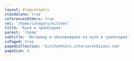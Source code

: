 ```yaml
---
layout: blogcategory
standalone: true
referencesOthers: true
rel: '/home/category/kitchen'
title: 'Куня и трапезария'
parent: '/home'
subtitle: 'Интериор и обазавеждане на куня и трапезария'
isPaged: true
pagedCollection: 'kitchenPosts.interiorendizain.com'
pageSize: 9
---
```

